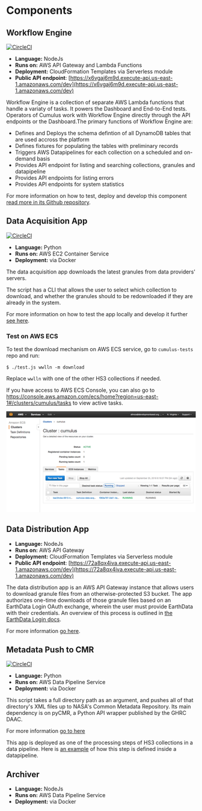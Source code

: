 # Components

## Workflow Engine

[![CircleCI](https://circleci.com/gh/cumulus-nasa/workflow-engine.svg?style=svg&circle-token=da48de71f4b14f1d435851cb5d7a845d3e88fbdd)](https://circleci.com/gh/cumulus-nasa/workflow-engine)


- **Language:** NodeJs
- **Runs on:** AWS API Gateway and Lambda Functions
- **Deployment:** CloudFormation Templates via Serverless module
- **Public API endpoint**: [https://x6vgaj6m9d.execute-api.us-east-1.amazonaws.com/dev](https://x6vgaj6m9d.execute-api.us-east-1.amazonaws.com/dev)

Workflow Engine is a collection of separate AWS Lambda functions that handle a variaty of tasks. It powers the Dashboard and End-to-End tests. Operators of Cumulus work with Workflow Engine directly through the API endpoints or the Dashboard.The primary functions of Workflow Engine are:

- Defines and Deploys the schema defintion of all DynamoDB tables that are used accross the platform
- Defines fixtures for populating the tables with preliminary records
- Triggers AWS Datapipelines for each collection on a scheduled and on-demand basis
- Provides API endpoint for listing and searching collections, granules and datapipeline
- Provides API endpoints for listing errors
- Provides API endpoints for system statistics

For more information on how to test, deploy and develop this component [read more in its Github repository](https://github.com/cumulus-nasa/workflow-engine).

## Data Acquisition App

[![CircleCI](https://circleci.com/gh/cumulus-nasa/docker-data-acquisition.svg?style=svg&circle-token=ef4dae7bb3d630f43d28c5396b6afd90c4e82c7d)](https://circleci.com/gh/cumulus-nasa/docker-data-acquisition)

- **Language:** Python
- **Runs on:** AWS EC2 Container Service
- **Deployment:** via Docker

The data acquisition app downloads the latest granules from data providers' servers.

The script has a CLI that allows the user to select which collection to download, and whether the granules should to be redownloaded if they are already in the system.

For more information on how to test the app locally and develop it further [see here](https://github.com/cumulus-nasa/docker-data-acquisition).

### Test on AWS ECS

To test the download mechanism on AWS ECS service, go to `cumulus-tests` repo and run:

    $ ./test.js wwlln -m download

Replace `wwlln` with one of the other HS3 collections if needed.

If you have access to AWS ECS Console, you can also go to https://console.aws.amazon.com/ecs/home?region=us-east-1#/clusters/cumulus/tasks to view active tasks.

![data acquition on ecs](images/data_acquisition_ecs.png)

## Data Distribution App

- **Language:** NodeJs
- **Runs on:** AWS API Gateway
- **Deployment:** CloudFormation Templates via Serverless module
- **Public API endpoint**: [https://72a8qx4iva.execute-api.us-east-1.amazonaws.com/dev](https://72a8qx4iva.execute-api.us-east-1.amazonaws.com/dev)

The data distribution app is an AWS API Gateway instance that allows users to download granule files from an otherwise-protected S3 bucket. The app authorizes one-time downloads of those granule files based on an EarthData Login OAuth exchange, wherein the user must provide EarthData with their credentials. An overview of this process is outlined in [the EarthData Login docs](https://urs.earthdata.nasa.gov/sso_client_impl).

For more information [go here](https://github.com/cumulus-nasa/data-distribution).

## Metadata Push to CMR

[![CircleCI](https://circleci.com/gh/cumulus-nasa/docker-metadata-push.svg?style=svg&circle-token=c88fbf83cbef55480adb52f7c45ec74533ddc28e)](https://circleci.com/gh/cumulus-nasa/docker-metadata-push)

- **Language:** Python
- **Runs on:** AWS Data Pipeline Service
- **Deployment:** via Docker

This script takes a full directory path as an argument, and pushes all of that directory's XML files up to NASA's Common Metadata Repository. Its main dependency is on pyCMR, a Python API wrapper published by the GHRC DAAC.

For more information [go to here](https://github.com/cumulus-nasa/docker-metadata-push)

This app is deployed as one of the processing steps of HS3 collections in a data pipeline. Here is [an example](https://github.com/cumulus-nasa/workflow-engine/blob/develop/src/pipeline/builder.js#L191) of how this step is defined inside a datapipeline.

## Archiver

- **Language:** NodeJs
- **Runs on:** AWS Data Pipeline Service
- **Deployment:** via Docker
